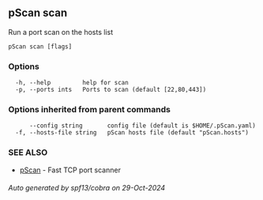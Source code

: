 ## pScan scan

Run a port scan on the hosts list

```
pScan scan [flags]
```

### Options

```
  -h, --help         help for scan
  -p, --ports ints   Ports to scan (default [22,80,443])
```

### Options inherited from parent commands

```
      --config string       config file (default is $HOME/.pScan.yaml)
  -f, --hosts-file string   pScan hosts file (default "pScan.hosts")
```

### SEE ALSO

* [pScan](pScan.md)	 - Fast TCP port scanner

###### Auto generated by spf13/cobra on 29-Oct-2024
